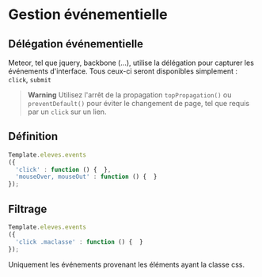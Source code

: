 # Gestion événementielle

## Délégation événementielle

Meteor, tel que jquery, backbone (…), utilise la délégation pour capturer les événements d'interface.
Tous ceux-ci seront disponibles simplement : `click`, `submit` 
  
> **Warning** Utilisez l'arrêt de la propagation `topPropagation()` ou `preventDefault()` pour éviter le changement de page, tel que requis par un `click` sur un lien.  

## Définition

```js
Template.eleves.events
({
  'click' : function () {  },
  'mouseOver, mouseOut' : function () {  }
});
```
## Filtrage

```js
Template.eleves.events
({
  'click .maclasse' : function () {  }
});
```
Uniquement les événements provenant les éléments ayant la classe css.

